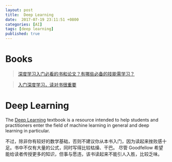 ```yaml
---
layout: post
title:  Deep Learning
date:  2017-07-19 23:11:51 +0800
categories: [AI]
tags: [deep learning]
published: true
---
```


# Books

> [深度学习入门必看的书和论文？有哪些必备的技能需学习？](https://www.zhihu.com/question/31785984)

> [入门深度学习，读对书很重要](http://news.ifeng.com/a/20170510/51070730_0.shtml)


# Deep Learning

The [Deep Learning](http://www.deeplearningbook.org/) textbook is a resource intended to help students and practitioners enter the field of machine learning 
in general and deep learning in particular.
 
 
不过，除非你有较好的数学基础，否则不建议你从本书入门，因为读起来挫败感十足。书中不仅有大量的公式，同时写得比较枯燥、干巴。
尽管 Goodfellow 希望能给读者传授更多的知识，但事与愿违，该书读起来不能引人入胜，比较乏味。





 

